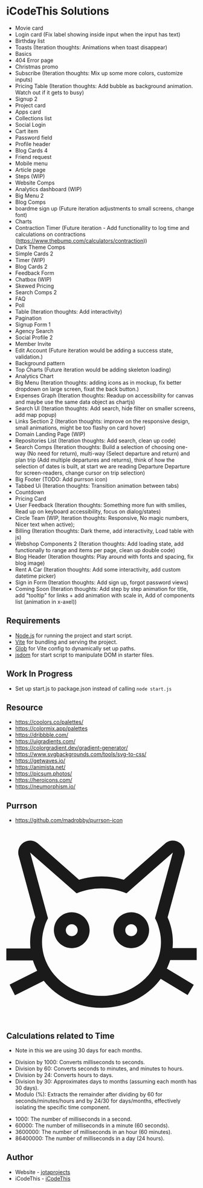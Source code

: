 # iCodeThis Solutions

- Movie card
- Login card (Fix label showing inside input when the input has text)
- Birthday list
- Toasts (Iteration thoughts: Animations when toast disappear)
- Basics
- 404 Error page
- Christmas promo
- Subscribe (Iteration thoughts: Mix up some more colors, customize inputs)
- Pricing Table (Iteration thoughts: Add bubble as background animation. Watch out if it gets to busy)
- Signup 2
- Project card
- Apps card
- Collections list
- Social Login
- Cart item
- Password field
- Profile header
- Blog Cards 4
- Friend request
- Mobile menu
- Article page
- Steps (WIP)
- Website Comps
- Analytics dashboard (WIP)
- Big Menu 2
- Blog Comps
- boardme sign up (Future iteration adjustments to small screens, change font)
- Charts
- Contraction Timer (Future iteration - Add functionallity to log time and calculations on contractions (https://www.thebump.com/calculators/contraction))
- Dark Theme Comps
- Simple Cards 2
- Timer (WIP)
- Blog Cards 2
- Feedback Form
- Chatbox (WIP)
- Skewed Pricing
- Search Comps 2
- FAQ
- Poll
- Table (Iteration thoughts: Add interactivity)
- Pagination
- Signup Form 1
- Agency Search
- Social Profile 2
- Member Invite
- Edit Account (Future iteration would be adding a success state, validation.)
- Background pattern
- Top Charts (Future iteration would be adding skeleton loading)
- Analytics Chart
- Big Menu (Iteration thoughts: adding icons as in mockup, fix better dropdown on large screen, fixat the back button.)
- Expenses Graph (Iteration thoughts: Readup on accessibility for canvas and maybe use the same data object as chartjs)
- Search UI (Iteration thoughts: Add search, hide filter on smaller screens, add map popup)
- Links Section 2 (Iteration thoughts: improve on the responsive design, small animations, might be too flashy on card hover)
- Domain Landing Page (WIP)
- Repositories List (Iteration thoughts: Add search, clean up code)
- Search Comps (Iteration thoughts: Build a selection of choosing one-way (No need for return), multi-way (Select departure and return) and plan trip (Add multiple departures and returns), think of how the selection of dates is built, at start we are reading Departure Departure for screen-readers, change cursor on trip selection)
- Big Footer (TODO: Add purrson icon)
- Tabbed Ui (Iteration thoughts: Transition animation between tabs)
- Countdown
- Pricing Card
- User Feedback (Iteration thoughts: Something more fun with smilies, Read up on keyboard accessibility, focus on dialog/states)
- Circle Team (WIP, Iteration thoughts: Responsive, No magic numbers, Nicer text when active);
- Billing (Iteration thoughts: Dark theme, add interactivity, Load table with js)
- Webshop Components 2 (Iteration thoughts: Add loading state, add functionally to range and items per page, clean up double code)
- Blog Header (Iteration thoughts: Play around with fonts and spacing, fix blog image)
- Rent A Car (Iteration thoughts: Add some interactivity, add custom datetime picker)
- Sign in Form (Iteration thoughts: Add sign up, forgot password views)
- Coming Soon (Iteration thoughts: Add step by step animation for title, add "tooltip" for links + add animation with scale in, Add of components list (animation in x-axel))

## Requirements

- [Node.js](https://nodejs.org/en) for running the project and start script.
- [Vite](https://vitejs.dev/) for bundling and serving the project.
- [Glob](https://github.com/isaacs/node-glob) for Vite config to dynamically set up paths.
- [jsdom](https://github.com/jsdom/jsdom) for start script to manipulate DOM in starter files.

## Work In Progress

- Set up start.js to package.json instead of calling `node start.js`

## Resource

- https://coolors.co/palettes/
- https://colormix.app/palettes
- https://dribbble.com/
- https://uigradients.com/
- https://colorgradient.dev/gradient-generator/
- https://www.svgbackgrounds.com/tools/svg-to-css/
- https://getwaves.io/
- https://animista.net/
- https://picsum.photos/
- https://heroicons.com/
- https://neumorphism.io/

## Purrson

- https://github.com/madrobby/purrson-icon

<svg
            version="1.1"
            xmlns="http://www.w3.org/2000/svg"
            xmlns:xlink="http://www.w3.org/1999/xlink"
            viewBox="0 0 512 512"
            fill="currentColor"
          >
<path
              id="XMLID_25_"
              d="M182.6,224.5c-2.2-0.3-4.4-0.5-6.6-0.5c-25,0-45.5,19.1-47.8,43.6c-0.1,1.5-0.2,2.9-0.2,4.4
	c0,26.5,21.5,48,48,48s48-21.5,48-48C224,247.7,206,227.7,182.6,224.5z M176,288c-8.8,0-16-7.2-16-16s7.2-16,16-16s16,7.2,16,16
	S184.8,288,176,288z"
            />
<path
              id="XMLID_28_"
              d="M512,352v-32h-64.8c0.5-5.3,0.8-10.6,0.8-16c0-23.5-5-45.9-14.2-66.4l45-165.1c3.7-13.6-1.9-28.1-13.9-35.5
	c-5.2-3.3-11.1-4.9-17-4.9c-7.6,0-15.1,2.7-21.1,7.9l-110.8,96.9c-18.9-5.7-39.2-8.8-60.2-8.8s-41.2,3.1-60.2,8.8L85.1,39.9
	C79.1,34.7,71.6,32,64,32c-5.9,0-11.7,1.6-17,4.9c-12,7.5-17.6,21.9-13.9,35.5l45,165.1C69,258.1,64,280.5,64,304
	c0,5.7,0.3,11.4,0.9,17H0v32h71.5c3,9.5,6.9,18.8,11.5,27.6L8.8,417.7l14.3,28.6l77.6-38.8C135.6,451.4,192.2,480,256,480
	c66.3,0,124.8-30.8,159.3-77.7l72.4,43.5l16.5-27.4l-72.4-43.5c3.5-7.4,6.5-15,9-22.8H512z M411.4,269.9c3,10.9,4.6,22.4,4.6,34.1
	c0,79.4-71.8,144-160,144S96,383.4,96,304c0-11.8,1.6-23.2,4.6-34.1c2.9-10.8,6-20.2,11.4-29.9l0,0l-10.9-40L64,64l98.6,86.2
	l26.4,23.1c10.3-4.3,21.2-7.6,32.5-9.9c11.1-2.2,22.7-3.4,34.6-3.4s23.4,1.2,34.6,3.4c11.3,2.3,22.2,5.6,32.5,9.9l26.4-23.1L448,64
	l-37.1,136L400,240l0,0C405.5,249.7,408.5,259.1,411.4,269.9z"
            />
<path
              id="XMLID_31_"
              d="M336,224c-2.3,0-4.5,0.2-6.6,0.5C306,227.7,288,247.7,288,272c0,26.5,21.5,48,48,48s48-21.5,48-48
	c0-1.5-0.1-3-0.2-4.4C381.5,243.1,361,224,336,224z M336,288c-8.8,0-16-7.2-16-16s7.2-16,16-16s16,7.2,16,16S344.8,288,336,288z"
            />
</svg>

## Calculations related to Time

- Note in this we are using 30 days for each months.

* Division by 1000: Converts milliseconds to seconds.
* Division by 60: Converts seconds to minutes, and minutes to hours.
* Division by 24: Converts hours to days.
* Division by 30: Approximates days to months (assuming each month has 30 days).
* Modulo (%): Extracts the remainder after dividing by 60 for seconds/minutes/hours and by 24/30 for days/months, effectively isolating the specific time component.

- 1000: The number of milliseconds in a second.
- 60000: The number of milliseconds in a minute (60 seconds).
- 3600000: The number of milliseconds in an hour (60 minutes).
- 86400000: The number of milliseconds in a day (24 hours).

## Author

- Website - [jotaprojects](https://jotaprojects.se)
- iCodeThis - [iCodeThis](https://icodethis.com)
